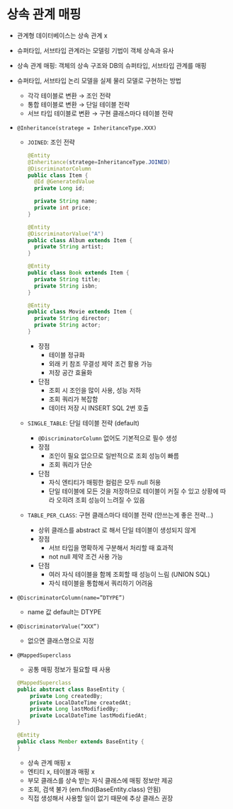 # 상속 관계 매핑
- 관계형 데이터베이스는 상속 관계 x
- 슈퍼타입, 서브타입 관계라는 모델링 기법이 객체 상속과 유사
- 상속 관계 매핑: 객체의 상속 구조와 DB의 슈퍼타입, 서브타입 관계를 매핑
- 슈퍼타입, 서브타입 논리 모델을 실제 물리 모델로 구현하는 방법
    - 각각 테이블로 변환 → 조인 전략
    - 통합 테이블로 변환 → 단일 테이블 전략
    - 서브 타입 테이블로 변환 → 구현 클래스마다 테이블 전략
- `@Inheritance(stratege = InheritanceType.XXX)`
  - `JOINED`: 조인 전략

      ```java
      @Entity
      @Inheritance(stratege=InheritanceType.JOINED)
      @DiscriminatorColumn
      public class Item {
        @Id @GeneratedValue
        private Long id;

        private String name;
        private int price;
      }

      @Entity
      @DiscriminatorValue("A")
      public class Album extends Item {
        private String artist;
      }

      @Entity
      public class Book extends Item {
        private String title;
        private String isbn;
      }

      @Entity
      public class Movie extends Item {
        private String director;
        private String actor;
      }
      ```

      - 장점
          - 테이블 정규화
          - 외래 키 참조 무결성 제약 조건 활용 가능
          - 저장 공간 효율화
      - 단점
          - 조회 시 조인을 많이 사용, 성능 저하
          - 조회 쿼리가 복잡함
          - 데이터 저장 시 INSERT SQL 2번 호출
  - `SINGLE_TABLE`: 단일 테이블 전략 (default)
      - `@DiscriminatorColumn` 없어도 기본적으로 필수 생성
      - 장점
          - 조인이 필요 없으므로 일반적으로 조회 성능이 빠름
          - 조회 쿼리가 단순
      - 단점
          - 자식 엔티티가 매핑한 컬럼은 모두 null 허용
          - 단일 테이블에 모든 것을 저장하므로 테이블이 커질 수 있고 상황에 따라 오히려 조회 성능이 느려질 수 있음
  - `TABLE_PER_CLASS`: 구현 클래스마다 테이블 전략 (안쓰는게 좋은 전략…)
      - 상위 클래스를 abstract 로 해서 단일 테이블이 생성되지 않게
      - 장점
          - 서브 타입을 명확하게 구분해서 처리할 때 효과적
          - not null 제약 조건 사용 가능
      - 단점
          - 여러 자식 테이블을 함께 조회할 때 성능이 느림 (UNION SQL)
          - 자식 테이블을 통합해서 쿼리하기 어려움
- `@DiscriminatorColumn(name=”DTYPE”)`
    - name 값 default는 DTYPE
- `@DiscriminatorValue(”XXX”)`
    - 없으면 클래스명으로 지정
- `@MappedSuperclass`
    - 공통 매핑 정보가 필요할 때 사용
    
    ```java
    @MappedSuperclass
    public abstract class BaseEntity {
    	private Long createdBy;
    	private LocalDateTime createdAt;
    	private Long lastModifiedBy;
    	private LocalDateTime lastModifiedAt;
    }
    
    @Entity
    public class Member extends BaseEntity {
    }
    ```
    
    - 상속 관계 매핑 x
    - 엔티티 x, 테이블과 매핑 x
    - 부모 클래스를 상속 받는 자식 클래스에 매핑 정보만 제공
    - 조회, 검색 불가 (em.find(BaseEntity.class) 안됨)
    - 직접 생성해서 사용할 일이 없기 때문에 추상 클래스 권장

